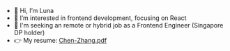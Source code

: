 - 👋 Hi, I’m Luna
- 👀 I’m interested in frontend development, focusing on React
- 💪 I'm seeking an remote or hybrid job as a Frontend Engineer (Singapore DP holder)
- 👉 My resume: [Chen-Zhang.pdf](./Chen-Zhang.pdf)
